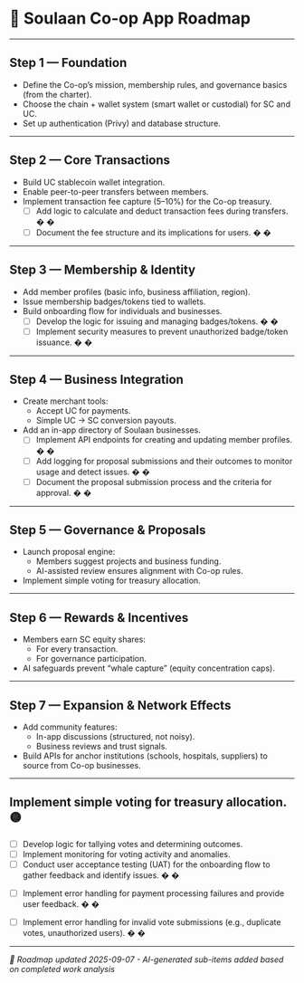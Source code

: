 # 📱 Soulaan Co-op App Roadmap

---

## Step 1 — Foundation
- Define the Co-op’s mission, membership rules, and governance basics (from the charter).  
- Choose the chain + wallet system (smart wallet or custodial) for SC and UC.  
- Set up authentication (Privy) and database structure.  

---

## Step 2 — Core Transactions
- Build UC stablecoin wallet integration.  
- Enable peer-to-peer transfers between members.  
- Implement transaction fee capture (5–10%) for the Co-op treasury.  
  - [ ] Add logic to calculate and deduct transaction fees during transfers. � �
  - [ ] Document the fee structure and its implications for users. � �

---

## Step 3 — Membership & Identity
- Add member profiles (basic info, business affiliation, region).  
- Issue membership badges/tokens tied to wallets.  
- Build onboarding flow for individuals and businesses.  
  - [ ] Develop the logic for issuing and managing badges/tokens. � �
  - [ ] Implement security measures to prevent unauthorized badge/token issuance. � �

---

## Step 4 — Business Integration
- Create merchant tools:  
  - Accept UC for payments.  
  - Simple UC → SC conversion payouts.  
- Add an in-app directory of Soulaan businesses.  
  - [ ] Implement API endpoints for creating and updating member profiles. � �

  <!-- 🤖 AI-generated sub-items based on completed work -->
  - [ ] Add logging for proposal submissions and their outcomes to monitor usage and detect issues. � �
  - [ ] Document the proposal submission process and the criteria for approval. � �

---

## Step 5 — Governance & Proposals
- Launch proposal engine:  
  - Members suggest projects and business funding.  
  - AI-assisted review ensures alignment with Co-op rules.  
- Implement simple voting for treasury allocation.  

---

## Step 6 — Rewards & Incentives
- Members earn SC equity shares:  
  - For every transaction.  
  - For governance participation.  
- AI safeguards prevent “whale capture” (equity concentration caps).  

---

## Step 7 — Expansion & Network Effects
- Add community features:  
  - In-app discussions (structured, not noisy).  
  - Business reviews and trust signals.  
- Build APIs for anchor institutions (schools, hospitals, suppliers) to source from Co-op businesses.  

---

## Implement simple voting for treasury allocation. 🟡
  - [ ] Develop logic for tallying votes and determining outcomes.
  - [ ] Implement monitoring for voting activity and anomalies.
  - [ ] Conduct user acceptance testing (UAT) for the onboarding flow to gather feedback and identify issues. � �

  <!-- 🤖 AI-generated sub-items based on completed work -->
  - [ ] Implement error handling for payment processing failures and provide user feedback. � �
  <!-- 🤖 AI-generated sub-items based on completed work -->
  - [ ] Implement error handling for invalid vote submissions (e.g., duplicate votes, unauthorized users). � �

---
*🤖 Roadmap updated 2025-09-07 - AI-generated sub-items added based on completed work analysis*
